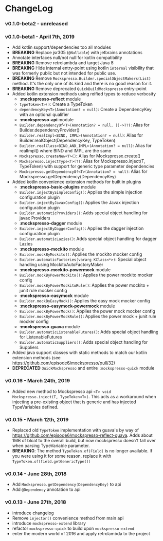 # ChangeLog

### v0.1.0-beta2 - unreleased


### v0.1.0-beta1 - April 7th, 2019
 - Add kotlin support/dependencies too all modules
 - **BREAKING** Replace jsr305 (`@Nullable`) with jetbrains annotations
 - Annotate interfaces null/not null for kotlin compatibility
 - **BREAKING** Remove retrolambda and target Java 8
 - **BREAKING** Hide internal entry-point using kotlin `internal` visibility that was formerly public but not intended for public use.
 - **BREAKING** Remove `Mockspresso.Builder.specialObjectMakers(List)` method. It's the only one of its kind and there is no good reason for it.
 - **BREAKING** Remove deprecated `QuickBuildMockspresso` entry-point
 - Added kotlin extension methods using reified types to reduce verbosity
     - **:mockspresso-reflect** module
     - `typeToken<T>()`: Create a TypeToken<T>
     - `dependencyKey<T>(Annotation? = null)`: Create a DependencyKey<T> with an optional qualifier
     - **:mockspresso-api** module
     - `Builder.dependencyOf<T>(Annotation? = null, ()->T?)`: Alias for Builder.dependencyProvider<T>()   
     - `Builder.realImpl<BIND, IMPL>(Annotation? = null)`: Alias for Builder.realObject(DependencyKey<BIND>, TypeToken<IMPL>)
     - `Builder.realClass<BIND_AND_IMPL>(Annotation? = null)`: Alias for realImpl() where BIND and IMPL are the same
     - `Mockspresso.createNew<T>()`: Alias for Mockspresso.create()
     - `Mockspresso.injectType<T>(T)`: Alias for Mockspresso.inject(T, TypeToken<T>) with support for generic type parameter dependencies
     - `Mockspresso.getDependencyOf<T>(Annotation? = null)`: Alias for Mockspresso.getDependency(DependencyKey)
 - Added kotlin convenience extension methods for built in plugins
     - **:mockspresso-basic-plugins** module
     - `Builder.injectBySimpleConfig()`: Applies the simple injection configuration plugin
     - `Builder.injectByJavaxConfig()`: Applies the Javax injection configuration plugin
     - `Builder.automaticProviders()`: Adds special object handling for javax Providers
     - **:mockspresso-dagger** module
     - `Builder.injectByDaggerConfig()`: Applies the dagger injection configuration plugin
     - `Builder.automaticLazies()`: Adds special object handling for dagger Lazies
     - **:mockspresso-mockito** module
     - `Builder.mockByMockito()`: Applies the mockito mocker config
     - `Builder.automaticFactories(vararg KClass<*>)`: Special object handling using MockitoAutoFactoryMaker
     - **:mockspresso-mockito-powermock** module
     - `Builder.mockByPowerMockito()`: Applies the power mockito mocker config
     - `Builder.mockByPowerMockitoRule()`: Applies the power mockito + junit rule mocker config
     - **:mockspresso-easymock** module
     - `Builder.mockByEasyMock()`: Applies the easy mock mocker config
     - **:mockspresso-easymock-powermock** module
     - `Builder.mockByPowerMock()`: Applies the power mock mocker config
     - `Builder.mockByPowerMockRule()`: Applies the power mock + junit rule mocker config     
     - **:mockspresso-guava** module
     - `Builder.automaticListenableFutures()`: Adds special object handling for ListenableFutures
     - `Builder.automaticSuppliers()`: Adds special object handling for Suppliers
 - Added java support classes with static methods to match our kotlin extension methods (see https://github.com/episode6/mockspresso/pull/32)
 - **DEPRECATED** `QuickMockspresso` and entire `:mockspresso-quick` module 

### v0.0.16 - March 24th, 2019
 - Added new method to Mockspresso api `<T> void Mockspresso.inject(T, TypeToken<T>)`. This acts as a workaround when injecting a pre-existing object that is generic and has injected TypeVariables defined.

### v0.0.15 - March 12th, 2019
 - Replaced old `TypeToken` implementation with guava's by way of https://github.com/episode6/mockspresso-reflect-guava. Adds about 1MB of bloat to the overall build, but now mockspresso doesn't fall over when parsing TypeVariable parameter.
 - **BREAKING**: The method `TypeToken.of(Field)` is no longer available. If you were using it for some reason, replace it with `TypeToken.of(field.getGenericType())`  

### v0.0.14 - June 28th, 2018
 - Add `Mockspresso.getDependency(DependencyKey)` to api
 - Add `@Dependency` annotation to api

### v0.0.13 - June 27th, 2018
 - introduce changelog
 - Remove `injector()` convenience method from main api
 - introduce `mockspresso-extend` library
 - refactor `mockspresso-quick` to build upon `mockspresso-extend`
 - enter the modern world of 2016 and apply retrolambda to the project
